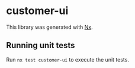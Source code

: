 # customer-ui

This library was generated with [Nx](https://nx.dev).

## Running unit tests

Run `nx test customer-ui` to execute the unit tests.
